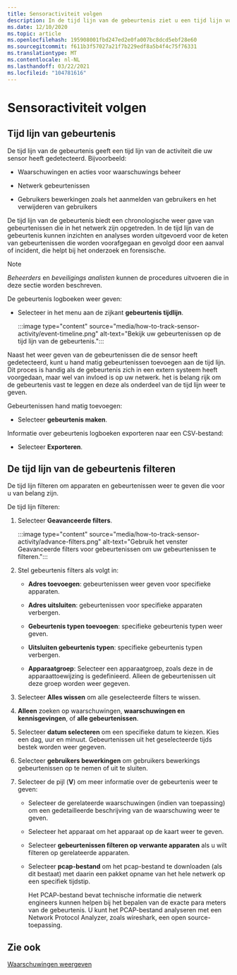 ```yaml
---
title: Sensoractiviteit volgen
description: In de tijd lijn van de gebeurtenis ziet u een tijd lijn voor activiteiten die zijn gedetecteerd op uw netwerk, waaronder waarschuwingen en waarschuwings beheer acties, netwerk gebeurtenissen en gebruikers bewerkingen, zoals het aanmelden van gebruikers en het verwijderen van gebruikers.
ms.date: 12/10/2020
ms.topic: article
ms.openlocfilehash: 195908001fbd247ed2e0fa007bc8dcd5ebf28e60
ms.sourcegitcommit: f611b3f57027a21f7b229edf8a5b4f4c75f76331
ms.translationtype: MT
ms.contentlocale: nl-NL
ms.lasthandoff: 03/22/2021
ms.locfileid: "104781616"
---
```

# <a name="track-sensor-activity"></a>Sensoractiviteit volgen

## <a name="event-timeline"></a>Tijd lijn van gebeurtenis

De tijd lijn van de gebeurtenis geeft een tijd lijn van de activiteit die uw sensor heeft gedetecteerd. Bijvoorbeeld:

  - Waarschuwingen en acties voor waarschuwings beheer

  - Netwerk gebeurtenissen

  - Gebruikers bewerkingen zoals het aanmelden van gebruikers en het verwijderen van gebruikers

De tijd lijn van de gebeurtenis biedt een chronologische weer gave van gebeurtenissen die in het netwerk zijn opgetreden. In de tijd lijn van de gebeurtenis kunnen inzichten en analyses worden uitgevoerd voor de keten van gebeurtenissen die worden voorafgegaan en gevolgd door een aanval of incident, die helpt bij het onderzoek en forensische.

> [!NOTE]
> *Beheerders* en *beveiligings analisten* kunnen de procedures uitvoeren die in deze sectie worden beschreven.

De gebeurtenis logboeken weer geven:

- Selecteer in het menu aan de zijkant **gebeurtenis tijdlijn**.

   :::image type="content" source="media/how-to-track-sensor-activity/event-timeline.png" alt-text="Bekijk uw gebeurtenissen op de tijd lijn van de gebeurtenis.":::

Naast het weer geven van de gebeurtenissen die de sensor heeft gedetecteerd, kunt u hand matig gebeurtenissen toevoegen aan de tijd lijn. Dit proces is handig als de gebeurtenis zich in een extern systeem heeft voorgedaan, maar wel van invloed is op uw netwerk. het is belang rijk om de gebeurtenis vast te leggen en deze als onderdeel van de tijd lijn weer te geven.

Gebeurtenissen hand matig toevoegen:

- Selecteer **gebeurtenis maken**.

Informatie over gebeurtenis logboeken exporteren naar een CSV-bestand:

- Selecteer **Exporteren**.

## <a name="filter-the-event-timeline"></a>De tijd lijn van de gebeurtenis filteren

De tijd lijn filteren om apparaten en gebeurtenissen weer te geven die voor u van belang zijn.

De tijd lijn filteren:

1. Selecteer **Geavanceerde filters**.

   :::image type="content" source="media/how-to-track-sensor-activity/advance-filters.png" alt-text="Gebruik het venster Geavanceerde filters voor gebeurtenissen om uw gebeurtenissen te filteren.":::

2. Stel gebeurtenis filters als volgt in:

   - **Adres toevoegen**: gebeurtenissen weer geven voor specifieke apparaten.

   - **Adres uitsluiten**: gebeurtenissen voor specifieke apparaten verbergen.

   - **Gebeurtenis typen toevoegen**: specifieke gebeurtenis typen weer geven.

   - **Uitsluiten gebeurtenis typen**: specifieke gebeurtenis typen verbergen.

   - **Apparaatgroep**: Selecteer een apparaatgroep, zoals deze in de apparaattoewijzing is gedefinieerd. Alleen de gebeurtenissen uit deze groep worden weer gegeven.

3. Selecteer **Alles wissen** om alle geselecteerde filters te wissen.

4. **Alleen** zoeken op waarschuwingen, **waarschuwingen en kennisgevingen**, of **alle gebeurtenissen**.

5. Selecteer **datum selecteren** om een specifieke datum te kiezen. Kies een dag, uur en minuut. Gebeurtenissen uit het geselecteerde tijds bestek worden weer gegeven.

6.  Selecteer **gebruikers bewerkingen** om gebruikers bewerkings gebeurtenissen op te nemen of uit te sluiten.

7.  Selecteer de pijl (**V**) om meer informatie over de gebeurtenis weer te geven:

    - Selecteer de gerelateerde waarschuwingen (indien van toepassing) om een gedetailleerde beschrijving van de waarschuwing weer te geven.

    - Selecteer het apparaat om het apparaat op de kaart weer te geven.

    - Selecteer **gebeurtenissen filteren op verwante apparaten** als u wilt filteren op gerelateerde apparaten.

    - Selecteer **pcap-bestand** om het pcap-bestand te downloaden (als dit bestaat) met daarin een pakket opname van het hele netwerk op een specifiek tijdstip. 
    
      Het PCAP-bestand bevat technische informatie die netwerk engineers kunnen helpen bij het bepalen van de exacte para meters van de gebeurtenis. U kunt het PCAP-bestand analyseren met een Network Protocol Analyzer, zoals wireshark, een open source-toepassing.

## <a name="see-also"></a>Zie ook

[Waarschuwingen weergeven](how-to-view-alerts.md)
